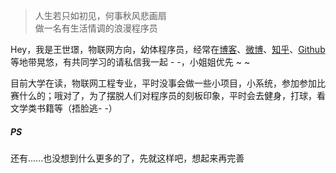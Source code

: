 > 人生若只如初见，何事秋风悲画扇  
> 做一名有生活情调的浪漫程序员

Hey，我是王世璟，物联网方向，幼体程序员，经常在[博客](https://distan.github.io/)、[微博](http://weibo.com/7Shepherd)、[知乎](https://www.zhihu.com/people/wang-shi-jing-24/activities)、[Github](https://github.com/distan) 等地带晃悠，有共同学习的请私信我一起 - -，小姐姐优先  ~ ~


目前大学在读，物联网工程专业，平时没事会做一些小项目，小系统，参加参加比赛什么的；哦对了，为了摆脱人们对程序员的刻板印象，平时会去健身，打球，看文学类书籍等（捂脸逃- -）


##### PS
还有......也没想到什么更多的了，先就这样吧，想起来再完善